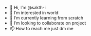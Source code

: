 - 👋 Hi, I’m @sakth-i
- 👀 I’m interested in world
- 🌱 I’m currently learning from scratch
- 💞️ I’m looking to collaborate on project
- 📫 How to reach me just dm me

<!---
sakth-i/sakth-i is a ✨ special ✨ repository because its `README.md` (this file) appears on your GitHub profile.
You can click the Preview link to take a look at your changes.
--->
